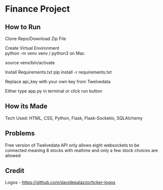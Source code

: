 # Finance Project

## How to Run

Clone Repo/Download Zip File

Create Virtual Environment  
python -m venv venv / python3 on Mac

source venv/bin/activate 

Install Requirements.txt
pip install -r requirements.txt

Replace api_key with your own key from Twelvedata

Either type app.py in terminal or click run button 


## How its Made
Tech Used: HTML, CSS, Python, Flask, Flask-Socketio, SQLAlchemy



## Problems

Free version of Twelvedata API only allows eight websockets to be connected meaning 8 stocks with realtime and only a few stock choices are allowed


## Credit

Logos - https://github.com/davidepalazzo/ticker-logos


